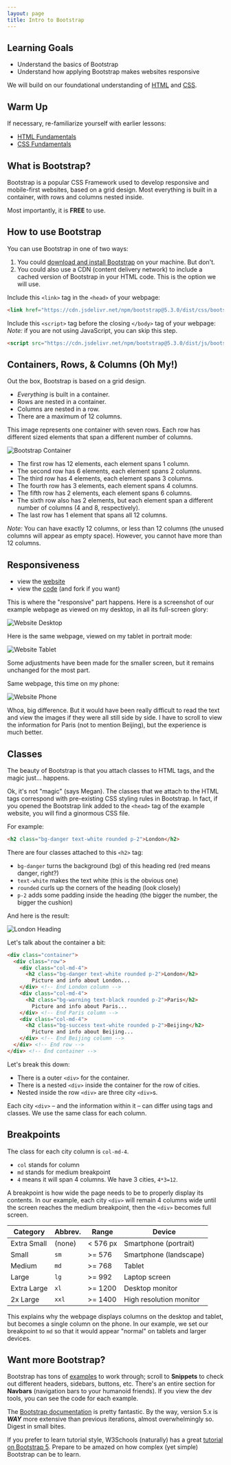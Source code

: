 ```yaml
---
layout: page
title: Intro to Bootstrap
---
```


## Learning Goals
- Understand the basics of Bootstrap
- Understand how applying Bootstrap makes websites responsive

We will build on our foundational understanding of [HTML](/module3/lessons/week1/HTMLFundamentals) and [CSS](/module3/lessons/week1/CSSFundamentals).

## Warm Up

<section class='call-to-action' markdown='1'>

If necessary, re-familiarize yourself with earlier lessons:
* [HTML Fundamentals](/module3/lessons/week1/HTMLFundamentals)
* [CSS Fundamentals](/module3/lessons/week1/CSSFundamentals)
</section>

## What is Bootstrap?

Bootstrap is a popular CSS Framework used to develop responsive and mobile-first websites, based on a grid design. Most everything is built in a container, with rows and columns nested inside.

Most importantly, it is **FREE** to use.

## How to use Bootstrap

You can use Bootstrap in one of two ways:
1. You could [download and install Bootstrap](https://getbootstrap.com/docs/5.3/getting-started/download/) on your machine. But don't.
1. You could also use a CDN (content delivery network) to include a cached version of Bootstrap in your HTML code. This is the option we will use.

Include this `<link>` tag in the `<head>` of your webpage:
```html
<link href="https://cdn.jsdelivr.net/npm/bootstrap@5.3.0/dist/css/bootstrap.min.css" rel="stylesheet" integrity="sha384-9ndCyUaIbzAi2FUVXJi0CjmCapSmO7SnpJef0486qhLnuZ2cdeRhO02iuK6FUUVM" crossorigin="anonymous">
```

Include this `<script>` tag before the closing `</body>` tag of your webpage:
_Note:_ if you are not using JavaScript, you can skip this step.
```html
<script src="https://cdn.jsdelivr.net/npm/bootstrap@5.3.0/dist/js/bootstrap.bundle.min.js" integrity="sha384-geWF76RCwLtnZ8qwWowPQNguL3RmwHVBC9FhGdlKrxdiJJigb/j/68SIy3Te4Bkz" crossorigin="anonymous"></script>
```

## Containers, Rows, & Columns (Oh My!)

Out the box, Bootstrap is based on a grid design. 
* _Everything_ is built in a container.
* Rows are nested in a container.
* Columns are nested in a row.
* There are a maximum of 12 columns.

This image represents one container with seven rows. Each row has different sized elements that span a different number of columns.

![Bootstrap Container](/assets/images/module3/Week5/BootstrapGrid.png)

* The first row has 12 elements, each element spans 1 column.
* The second row has 6 elements, each element spans 2 columns.
* The third row has 4 elements, each element spans 3 columns.
* The fourth row has 3 elements, each element spans 4 columns.
* The fifth row has 2 elements, each element spans 6 columns.
* The sixth row also has 2 elements, but each element span a different number of columns (4 and 8, respectively).
* The last row has 1 element that spans all 12 columns.

_Note:_ You can have exactly 12 columns, or less than 12 columns (the unused columns will appear as empty space). However, you cannot have more than 12 columns.

## Responsiveness

* view the [website](https://launchbootstrap.launch-team.repl.co/)
* view the [code](https://replit.com/@launch-team/LaunchBootstrap#index.html) (and fork if you want)

This is where the "responsive" part happens. Here is a screenshot of our example webpage as viewed on my desktop, in all its full-screen glory:

![Website Desktop](/assets/images/module3/Week5/OlympicDesktop.png)

Here is the same webpage, viewed on my tablet in portrait mode:

![Website Tablet](/assets/images/module3/Week5/OlympicTablet.png)

Some adjustments have been made for the smaller screen, but it remains unchanged for the most part.

Same webpage, this time on my phone:

![Website Phone](/assets/images/module3/Week5/OlympicPhoneSmall.png)

Whoa, big difference. But it would have been really difficult to read the text and view the images if they were all still side by side. I have to scroll to view the information for Paris (not to mention Beijing), but the experience is much better.

## Classes

The beauty of Bootstrap is that you attach classes to HTML tags, and the magic just... happens.

Ok, it's not "magic" (says Megan). The classes that we attach to the HTML tags correspond with pre-existing CSS styling rules in Bootstrap. In fact, if you opened the Bootstrap link added to the `<head>` tag of the example website, you will find a ginormous CSS file.

For example:
```html
<h2 class="bg-danger text-white rounded p-2">London</h2>
```

There are four classes attached to this `<h2>` tag:
* `bg-danger` turns the background (bg) of this heading red (red means danger, right?)
* `text-white` makes the text white (this is the obvious one)
* `rounded` curls up the corners of the heading (look closely)
* `p-2` adds some padding inside the heading (the bigger the number, the bigger the cushion)

And here is the result:

![London Heading](/assets/images/module3/Week5/LondonHeader.png)

Let's talk about the container a bit:

```html
<div class="container">
  <div class="row">
    <div class="col-md-4">
      <h2 class="bg-danger text-white rounded p-2">London</h2>
        Picture and info about London...
    </div> <!-- End London column -->
    <div class="col-md-4">
      <h2 class="bg-warning text-black rounded p-2">Paris</h2>
        Picture and info about Paris...
    </div> <!-- End Paris column -->
    <div class="col-md-4">
      <h2 class="bg-success text-white rounded p-2">Beijing</h2>
        Picture and info about Beijing...
    </div> <!-- End Beijing column -->
  </div> <!-- End row -->
</div> <!-- End container -->
```

Let's break this down:
* There is a outer `<div>` for the container.
* There is a nested `<div>` inside the container for the row of cities. 
* Nested inside the row `<div>` are three city `<div>`s.

Each city `<div>` &ndash; and the information within it &ndash; can differ using tags and classes. We use the same class for each column.

## Breakpoints

The class for each city column is `col-md-4`. 
* `col` stands for column
* `md` stands for medium breakpoint
* `4` means it will span 4 columns. We have 3 cities, `4*3=12`.

A breakpoint is how wide the page needs to be to properly display its contents. In our example, each city `<div>` will remain 4 columns wide until the screen reaches the medium breakpoint, then the `<div>` becomes full screen. 

| **Category** | **Abbrev.** | **Range** | **Device**              |
|--------------|-------------|-----------|-------------------------|
| Extra Small  | (none)      | < 576 px  | Smartphone (portrait)   |
| Small        | `sm`        | >= 576    | Smartphone (landscape)  |
| Medium       | `md`        | >= 768    | Tablet |
| Large        | `lg`        | >= 992    | Laptop screen  |
| Extra Large  | `xl`        | >= 1200   | Desktop monitor |
| 2x Large     | `xxl`       | >= 1400   | High resolution monitor |

This explains why the webpage displays columns on the desktop and tablet, but becomes a single column on the phone. In our example, we set our breakpoint to `md` so that it would appear "normal" on tablets and larger devices.

## Want more Bootstrap?

Bootstrap has tons of [examples](https://getbootstrap.com/docs/5.3/examples/) to work through; scroll to **Snippets** to check out different headers, sidebars, buttons, etc. There's an entire section for **Navbars** (navigation bars to your humanoid friends). If you view the dev tools, you can see the code for each example.

The [Bootstrap documentation](https://getbootstrap.com/docs/5.3/getting-started/introduction/) is pretty fantastic. By the way, version 5.x is **_WAY_** more extensive than previous iterations, almost overwhelmingly so. Digest in small bites.

If you prefer to learn tutorial style, W3Schools (naturally) has a great [tutorial on Bootstrap 5](https://www.w3schools.com/bootstrap5/index.php). Prepare to be amazed on how complex (yet simple) Bootstrap can be to learn.
